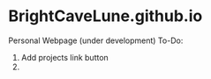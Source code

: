 # BrightCaveLune.github.io
Personal Webpage (under development)
To-Do:
1. Add projects link button
2. 